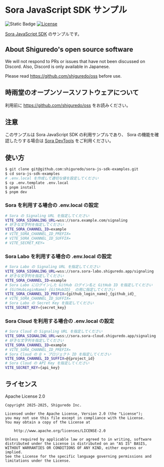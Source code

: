 # Sora JavaScript SDK サンプル

![Static Badge](https://img.shields.io/badge/Checked_with-Biome-60a5fa?style=flat&logo=biome)
[![License](https://img.shields.io/badge/License-Apache%202.0-blue.svg)](https://opensource.org/licenses/Apache-2.0)

[Sora JavaScript SDK](https://github.com/shiguredo/sora-js-sdk) のサンプルです。

## About Shiguredo's open source software

We will not respond to PRs or issues that have not been discussed on Discord. Also, Discord is only available in Japanese.

Please read <https://github.com/shiguredo/oss> before use.

## 時雨堂のオープンソースソフトウェアについて

利用前に <https://github.com/shiguredo/oss> をお読みください。

## 注意

このサンプルは Sora JavaScript SDK の利用サンプルであり、
Sora の機能を確認したりする場合は [Sora DevTools](https://github.com/shiguredo/sora-devtools/) をご利用ください。

## 使い方

```bash
$ git clone git@github.com:shiguredo/sora-js-sdk-examples.git
$ cd sora-js-sdk-examples
# .env.local を作成して適切な値を設定してください
$ cp .env.template .env.local
$ pnpm install
$ pnpm dev
```

### Sora を利用する場合の .env.local の設定

```bash
# Sora の Signaling URL を指定してください
VITE_SORA_SIGNALING_URL=wss://sora.example.com/signaling
# 好きな文字列を指定してください
VITE_SORA_CHANNEL_ID=example
# VITE_SORA_CHANNEL_ID_PREFIX=
# VITE_SORA_CHANNEL_ID_SUFFIX=
# VITE_SECRET_KEY=
```

### Sora Labo を利用する場合の .env.local の設定

```bash
# Sora Labo の Signaling URL を指定してください
VITE_SORA_SIGNALING_URL=wss://sora.sora-labo.shiguredo.app/signaling
# 好きな文字列を指定してください
VITE_SORA_CHANNEL_ID=example
# Sora Labo にログインした GitHub ログイン名と GitHub ID を指定してください
# {GitHubLoginName}_{GitHubID}_ の用に指定してください
VITE_SORA_CHANNEL_ID_PREFIX={github_login_name}_{github_id}_
# VITE_SORA_CHANNEL_ID_SUFFIX=
# Sora Labo の Secret Key を指定してください
VITE_SECRET_KEY={secret_key}
```

### Sora Cloud を利用する場合の .env.local の設定

```bash
# Sora Cloud の Signaling URL を指定してください
VITE_SORA_SIGNALING_URL=wss://sora.sora-cloud.shiguredo.app/signaling
# 好きな文字列を指定してください
VITE_SORA_CHANNEL_ID=example
# VITE_SORA_CHANNEL_ID_PREFIX=
# Sora Cloud の @ + プロジェクト ID を指定してください
VITE_SORA_CHANNEL_ID_SUFFIX=@{project_id}
# Sora Cloud の API Key を指定してください
VITE_SECRET_KEY={api_key}
```

## ライセンス

Apache License 2.0

```text
Copyright 2025-2025, Shiguredo Inc.

Licensed under the Apache License, Version 2.0 (the "License");
you may not use this file except in compliance with the License.
You may obtain a copy of the License at

    http://www.apache.org/licenses/LICENSE-2.0

Unless required by applicable law or agreed to in writing, software
distributed under the License is distributed on an "AS IS" BASIS,
WITHOUT WARRANTIES OR CONDITIONS OF ANY KIND, either express or implied.
See the License for the specific language governing permissions and
limitations under the License.
```
